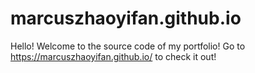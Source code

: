 # marcuszhaoyifan.github.io

Hello! Welcome to the source code of my portfolio!  Go to https://marcuszhaoyifan.github.io/ to check it out!
